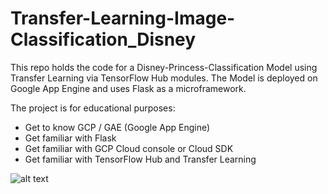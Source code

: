 # Transfer-Learning-Image-Classification_Disney

This repo holds the code for a Disney-Princess-Classification Model using Transfer Learning via TensorFlow Hub modules.
The Model is deployed on Google App Engine and uses Flask as a microframework.

The project is for educational purposes: 
- Get to know GCP / GAE (Google App Engine)
- Get familiar with Flask
- Get familiar with GCP Cloud console or Cloud SDK
- Get familiar with TensorFlow Hub and Transfer Learning

![alt text](https://github.com/[cassini-chris]/[Transfer-Learning-Image-Classification_Disney/_GITHUB/readme/images]/blob/[branch]/backround.jpg?raw=true)
